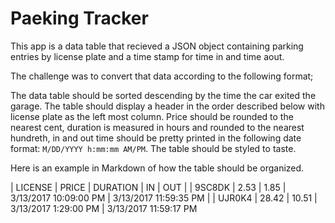 # Paeking Tracker

This app is a data table that recieved a JSON object containing parking entries by license plate and a time stamp for time in and time aout.

The challenge was to convert that data according to the following format;

The data table should be sorted descending by the time the car exited the garage. The table should display a header in the order described below with license plate as the left most column. Price should be rounded to the nearest cent, duration is measured in hours and rounded to the nearest hundreth, in and out time should be pretty printed in the following date format: `M/DD/YYYY h:mm:mm AM/PM`. The table should be styled to taste.

Here is an example in Markdown of how the table should be organized.

| LICENSE | PRICE | DURATION | IN | OUT |
| 9SC8DK | 2.53 | 1.85 | 3/13/2017 10:09:00 PM | 3/13/2017 11:59:35 PM |
| UJR0K4 | 28.42 | 10.51 | 3/13/2017 1:29:00 PM | 3/13/2017 11:59:17 PM
